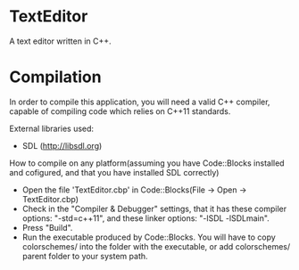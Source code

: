 TextEditor
==========

A text editor written in C++.


Compilation
===========

In order to compile this application, you will need a valid C++ compiler,
capable of compiling code which relies on C++11 standards.

External libraries used:
 - SDL (http://libsdl.org)

How to compile on any platform(assuming you have Code::Blocks installed
and cofigured, and that you have installed SDL correctly)

- Open the file 'TextEditor.cbp' in Code::Blocks(File -> Open -> TextEditor.cbp)
- Check in the "Compiler & Debugger" settings, that it has these compiler options: "-std=c++11", and these 
	linker options: "-lSDL -lSDLmain".
- Press "Build".
- Run the executable produced by Code::Blocks. You will have to copy colorschemes/ into the folder with the executable,
	or add colorschemes/ parent folder to your system path.
